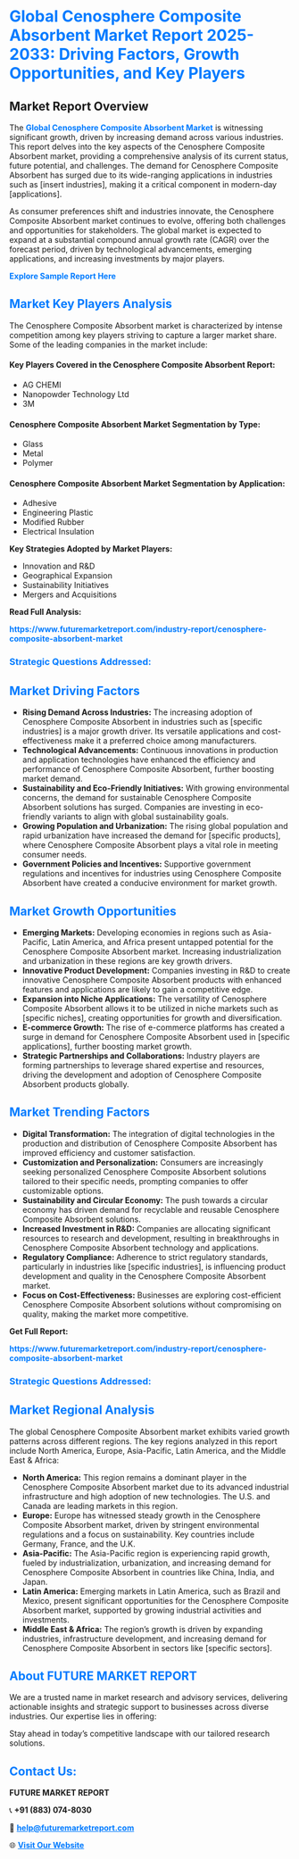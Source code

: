 <h1 style="color: #007BFF;">Global Cenosphere Composite Absorbent Market Report 2025-2033: Driving Factors, Growth Opportunities, and Key Players</h1>

<section id="overview">
<h2>Market Report Overview</h2>
<p>The <a href="https://www.futuremarketreport.com/industry-report/cenosphere-composite-absorbent-market" style="color: #007BFF; text-decoration: none;"><strong>Global Cenosphere Composite Absorbent Market</strong></a> is witnessing significant growth, driven by increasing demand across various industries. This report delves into the key aspects of the Cenosphere Composite Absorbent market, providing a comprehensive analysis of its current status, future potential, and challenges. The demand for Cenosphere Composite Absorbent has surged due to its wide-ranging applications in industries such as [insert industries], making it a critical component in modern-day [applications].</p>
<p>As consumer preferences shift and industries innovate, the Cenosphere Composite Absorbent market continues to evolve, offering both challenges and opportunities for stakeholders. The global market is expected to expand at a substantial compound annual growth rate (CAGR) over the forecast period, driven by technological advancements, emerging applications, and increasing investments by major players.</p>
</section>

<section id="overview">
<p><a href="https://www.futuremarketreport.com/request-sample/reportId=83864" style="color: #007BFF; text-decoration: none;"><strong>Explore Sample Report Here</strong></a></p>
</section>

<section id="key-players">
<h2 style="color: #007BFF;">Market Key Players Analysis</h2>
<p>The Cenosphere Composite Absorbent market is characterized by intense competition among key players striving to capture a larger market share. Some of the leading companies in the market include:</p>
<h4>Key Players Covered in the Cenosphere Composite Absorbent Report:</h4>
<ul><li>AG CHEMI</li><li>Nanopowder Technology Ltd</li><li>3M</li></ul>
<h4>Cenosphere Composite Absorbent Market Segmentation by Type:</h4>
<ul><li>Glass</li><li>Metal</li><li>Polymer</li></ul>

<h4>Cenosphere Composite Absorbent Market Segmentation by Application:</h4>
<ul><li>Adhesive</li><li>Engineering Plastic</li><li>Modified Rubber</li><li>Electrical Insulation</li></ul>
<p><strong>Key Strategies Adopted by Market Players:</strong></p>
<ul>
<li>Innovation and R&D</li>
<li>Geographical Expansion</li>
<li>Sustainability Initiatives</li>
<li>Mergers and Acquisitions</li>
</ul>
</section>

<section>
<p><strong>Read Full Analysis: </strong></p><a href="https://www.futuremarketreport.com/industry-report/cenosphere-composite-absorbent-market" style="color: #007BFF; text-decoration: none;"><strong>https://www.futuremarketreport.com/industry-report/cenosphere-composite-absorbent-market</strong></a>
<h3 style="color: #007BFF;">Strategic Questions Addressed:</h3>
</section>

<section id="driving-factors">
<h2 style="color: #007BFF;">Market Driving Factors</h2>
<ul>
<li><strong>Rising Demand Across Industries:</strong> The increasing adoption of Cenosphere Composite Absorbent in industries such as [specific industries] is a major growth driver. Its versatile applications and cost-effectiveness make it a preferred choice among manufacturers.</li>
<li><strong>Technological Advancements:</strong> Continuous innovations in production and application technologies have enhanced the efficiency and performance of Cenosphere Composite Absorbent, further boosting market demand.</li>
<li><strong>Sustainability and Eco-Friendly Initiatives:</strong> With growing environmental concerns, the demand for sustainable Cenosphere Composite Absorbent solutions has surged. Companies are investing in eco-friendly variants to align with global sustainability goals.</li>
<li><strong>Growing Population and Urbanization:</strong> The rising global population and rapid urbanization have increased the demand for [specific products], where Cenosphere Composite Absorbent plays a vital role in meeting consumer needs.</li>
<li><strong>Government Policies and Incentives:</strong> Supportive government regulations and incentives for industries using Cenosphere Composite Absorbent have created a conducive environment for market growth.</li>
</ul>
</section>

<section id="growth-opportunities">
<h2 style="color: #007BFF;">Market Growth Opportunities</h2>
<ul>
<li><strong>Emerging Markets:</strong> Developing economies in regions such as Asia-Pacific, Latin America, and Africa present untapped potential for the Cenosphere Composite Absorbent market. Increasing industrialization and urbanization in these regions are key growth drivers.</li>
<li><strong>Innovative Product Development:</strong> Companies investing in R&D to create innovative Cenosphere Composite Absorbent products with enhanced features and applications are likely to gain a competitive edge.</li>
<li><strong>Expansion into Niche Applications:</strong> The versatility of Cenosphere Composite Absorbent allows it to be utilized in niche markets such as [specific niches], creating opportunities for growth and diversification.</li>
<li><strong>E-commerce Growth:</strong> The rise of e-commerce platforms has created a surge in demand for Cenosphere Composite Absorbent used in [specific applications], further boosting market growth.</li>
<li><strong>Strategic Partnerships and Collaborations:</strong> Industry players are forming partnerships to leverage shared expertise and resources, driving the development and adoption of Cenosphere Composite Absorbent products globally.</li>
</ul>
</section>

<section id="trending-factors">
<h2 style="color: #007BFF;">Market Trending Factors</h2>
<ul>
<li><strong>Digital Transformation:</strong> The integration of digital technologies in the production and distribution of Cenosphere Composite Absorbent has improved efficiency and customer satisfaction.</li>
<li><strong>Customization and Personalization:</strong> Consumers are increasingly seeking personalized Cenosphere Composite Absorbent solutions tailored to their specific needs, prompting companies to offer customizable options.</li>
<li><strong>Sustainability and Circular Economy:</strong> The push towards a circular economy has driven demand for recyclable and reusable Cenosphere Composite Absorbent solutions.</li>
<li><strong>Increased Investment in R&D:</strong> Companies are allocating significant resources to research and development, resulting in breakthroughs in Cenosphere Composite Absorbent technology and applications.</li>
<li><strong>Regulatory Compliance:</strong> Adherence to strict regulatory standards, particularly in industries like [specific industries], is influencing product development and quality in the Cenosphere Composite Absorbent market.</li>
<li><strong>Focus on Cost-Effectiveness:</strong> Businesses are exploring cost-efficient Cenosphere Composite Absorbent solutions without compromising on quality, making the market more competitive.</li>
</ul>
</section>

<section>
<p><strong>Get Full Report: </strong></p><a href="https://www.futuremarketreport.com/industry-report/cenosphere-composite-absorbent-market" style="color: #007BFF; text-decoration: none;"><strong>https://www.futuremarketreport.com/industry-report/cenosphere-composite-absorbent-market</strong></a>
<h3 style="color: #007BFF;">Strategic Questions Addressed:</h3>
</section>


<section id="regional-analysis">
<h2 style="color: #007BFF;">Market Regional Analysis</h2>
<p>The global Cenosphere Composite Absorbent market exhibits varied growth patterns across different regions. The key regions analyzed in this report include North America, Europe, Asia-Pacific, Latin America, and the Middle East & Africa:</p>
<ul>
<li><strong>North America:</strong> This region remains a dominant player in the Cenosphere Composite Absorbent market due to its advanced industrial infrastructure and high adoption of new technologies. The U.S. and Canada are leading markets in this region.</li>
<li><strong>Europe:</strong> Europe has witnessed steady growth in the Cenosphere Composite Absorbent market, driven by stringent environmental regulations and a focus on sustainability. Key countries include Germany, France, and the U.K.</li>
<li><strong>Asia-Pacific:</strong> The Asia-Pacific region is experiencing rapid growth, fueled by industrialization, urbanization, and increasing demand for Cenosphere Composite Absorbent in countries like China, India, and Japan.</li>
<li><strong>Latin America:</strong> Emerging markets in Latin America, such as Brazil and Mexico, present significant opportunities for the Cenosphere Composite Absorbent market, supported by growing industrial activities and investments.</li>
<li><strong>Middle East & Africa:</strong> The region’s growth is driven by expanding industries, infrastructure development, and increasing demand for Cenosphere Composite Absorbent in sectors like [specific sectors].</li>
</ul>
</section>

<footer>
<h2 style="color: #007BFF;">About FUTURE MARKET REPORT</h2>
<p>We are a trusted name in market research and advisory services, delivering actionable insights and strategic support to businesses across diverse industries. Our expertise lies in offering:</p>

<p>Stay ahead in today’s competitive landscape with our tailored research solutions.</p>

<h2 style="color: #007BFF;">Contact Us:</h2>
<p><strong>FUTURE MARKET REPORT</strong></p>
<p>📞 <strong>+91 (883) 074-8030</strong></p>
<p>📧 <strong><a href="mailto:help@futuremarketreport.com" style="color: #007BFF;">help@futuremarketreport.com</a></strong></p>
<p>🌐 <strong><a href="https://www.futuremarketreport.com/" style="color: #007BFF;">Visit Our Website</a></strong></p>
</footer>